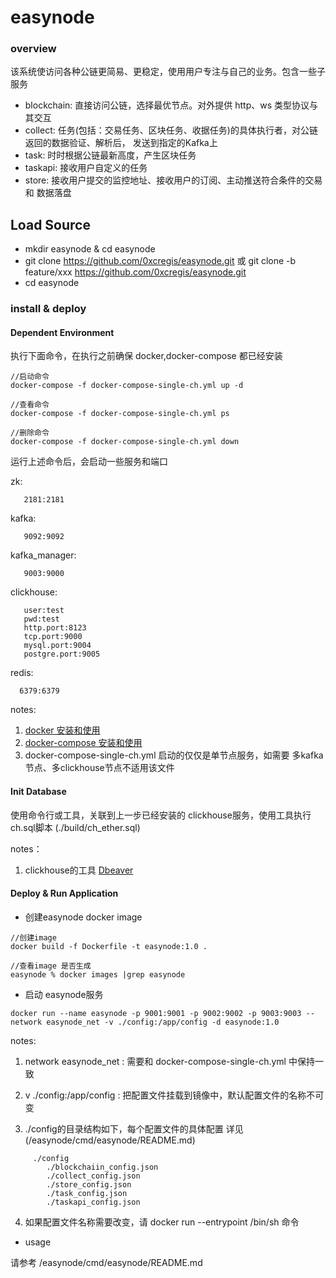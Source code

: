 # easynode

### overview
该系统使访问各种公链更简易、更稳定，使用用户专注与自己的业务。包含一些子服务

 - blockchain: 直接访问公链，选择最优节点。对外提供 http、ws 类型协议与其交互
 - collect: 任务(包括：交易任务、区块任务、收据任务)的具体执行者，对公链返回的数据验证、解析后，
 发送到指定的Kafka上
 - task: 时时根据公链最新高度，产生区块任务
 - taskapi: 接收用户自定义的任务
 - store: 接收用户提交的监控地址、接收用户的订阅、主动推送符合条件的交易 和 数据落盘

## Load Source

- mkdir easynode & cd easynode
- git clone https://github.com/0xcregis/easynode.git 或 git clone -b feature/xxx https://github.com/0xcregis/easynode.git
- cd easynode

### install & deploy

 ####  Dependent Environment
   
   执行下面命令，在执行之前确保 docker,docker-compose 都已经安装

   ``````
   //启动命令
   docker-compose -f docker-compose-single-ch.yml up -d
   
   //查看命令
   docker-compose -f docker-compose-single-ch.yml ps
     
   //删除命令
   docker-compose -f docker-compose-single-ch.yml down  

   ``````
   
 运行上述命令后，会启动一些服务和端口
  
   zk: 

       2181:2181
   kafka:

       9092:9092
   kafka_manager:

       9003:9000
   clickhouse:
     
       user:test
       pwd:test
       http.port:8123
       tcp.port:9000
       mysql.port:9004
       postgre.port:9005

   redis:

      6379:6379

 notes:

  1. [docker 安装和使用](https://docs.docker.com/get-docker/)
  2. [docker-compose 安装和使用](https://docs.docker.com/compose/)
  3. docker-compose-single-ch.yml 启动的仅仅是单节点服务，如需要 多kafka 节点、多clickhouse节点不适用该文件
   
 #### Init Database

   使用命令行或工具，关联到上一步已经安装的 clickhouse服务，使用工具执行ch.sql脚本
   (./build/ch_ether.sql) 

   notes：
 
  1. clickhouse的工具 [Dbeaver](https://dbeaver.io/download/)

 #### Deploy & Run Application

   - 创建easynode docker image
  
   ``````
   //创建image
   docker build -f Dockerfile -t easynode:1.0 . 
   
   //查看image 是否生成
   easynode % docker images |grep easynode
   
   ``````
   - 启动 easynode服务
   
   ``````
   docker run --name easynode -p 9001:9001 -p 9002:9002 -p 9003:9003 --network easynode_net -v ./config:/app/config -d easynode:1.0
   ``````

   notes:

   1. network easynode_net : 需要和 docker-compose-single-ch.yml 中保持一致
    
   2. v ./config:/app/config : 把配置文件挂载到镜像中，默认配置文件的名称不可变

   3. ./config的目录结构如下，每个配置文件的具体配置 详见 (/easynode/cmd/easynode/README.md) 

  ``````
       ./config
          ./blockchaiin_config.json
          ./collect_config.json
          ./store_config.json
          ./task_config.json
          ./taskapi_config.json

   ``````
    
   4. 如果配置文件名称需要改变，请 docker run --entrypoint /bin/sh 命令

 - usage
 
请参考 /easynode/cmd/easynode/README.md


 